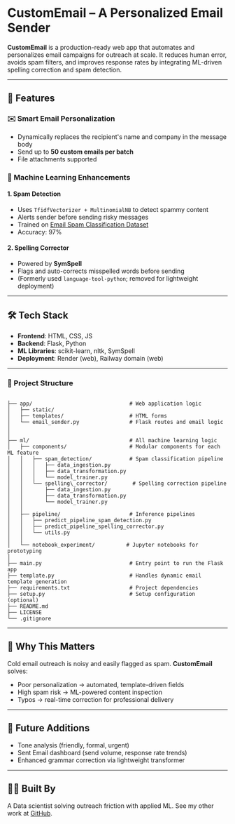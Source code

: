 # **CustomEmail – A Personalized Email Sender**  

**CustomEmail** is a production-ready web app that automates and personalizes email campaigns for outreach at scale. It reduces human error, avoids spam filters, and improves response rates by integrating ML-driven spelling correction and spam detection.

---

## 🔧 Features

### ✉️ Smart Email Personalization
- Dynamically replaces the recipient's name and company in the message body
- Send up to **50 custom emails per batch**
- File attachments supported

### 🤖 Machine Learning Enhancements

#### 1. Spam Detection
- Uses `TfidfVectorizer + MultinomialNB` to detect spammy content
- Alerts sender before sending risky messages
- Trained on [Email Spam Classification Dataset](https://www.kaggle.com/datasets/balaka18/email-spam-classification-dataset-csv?source=post_page-----aa44e7ff9b21--------------------------------)
- Accuracy: 97%

#### 2. Spelling Corrector
- Powered by **SymSpell**
- Flags and auto-corrects misspelled words before sending
- (Formerly used `language-tool-python`; removed for lightweight deployment)

---

## 🛠️ Tech Stack
- **Frontend**: HTML, CSS, JS
- **Backend**: Flask, Python
- **ML Libraries**: scikit-learn, nltk, SymSpell
- **Deployment**: Render (web), Railway domain (web)

---

### 📁 Project Structure

```

├── app/                               # Web application logic
│   ├── static/                    
│   ├── templates/                     # HTML forms
│   └── email_sender.py                # Flask routes and email logic
│
│
├── ml/                                # All machine learning logic
│   ├── components/                    # Modular components for each ML feature
│   │   ├── spam_detection/            # Spam classification pipeline
│   │   │   ├── data_ingestion.py
│   │   │   ├── data_transformation.py
│   │   │   └── model_trainer.py
│   │   └── spelling\_corrector/        # Spelling correction pipeline
│   │       ├── data_ingestion.py
│   │       ├── data_transformation.py
│   │       └── model_trainer.py
│   │
│   ├── pipeline/                      # Inference pipelines
│   │   ├── predict_pipeline_spam_detection.py
│   │   ├── predict_pipeline_spelling_corrector.py
│   │   └── utils.py
│   │
│   └── notebook_experiment/          # Jupyter notebooks for prototyping
│
├── main.py                            # Entry point to run the Flask app
├── template.py                        # Handles dynamic email template generation
├── requirements.txt                   # Project dependencies
├── setup.py                           # Setup configuration (optional)
├── README.md
├── LICENSE
└── .gitignore

```
---

## 🧠 Why This Matters
Cold email outreach is noisy and easily flagged as spam. **CustomEmail** solves:
- Poor personalization → automated, template-driven fields
- High spam risk → ML-powered content inspection
- Typos → real-time correction for professional delivery

---

## 🚀 Future Additions
- Tone analysis (friendly, formal, urgent)
- Sent Email dashboard (send volume, response rate trends)
- Enhanced grammar correction via lightweight transformer

---

## 👩‍💻 Built By
A Data scientist solving outreach friction with applied ML. See my other work at [GitHub](https://github.com/JayshreeMishra).

